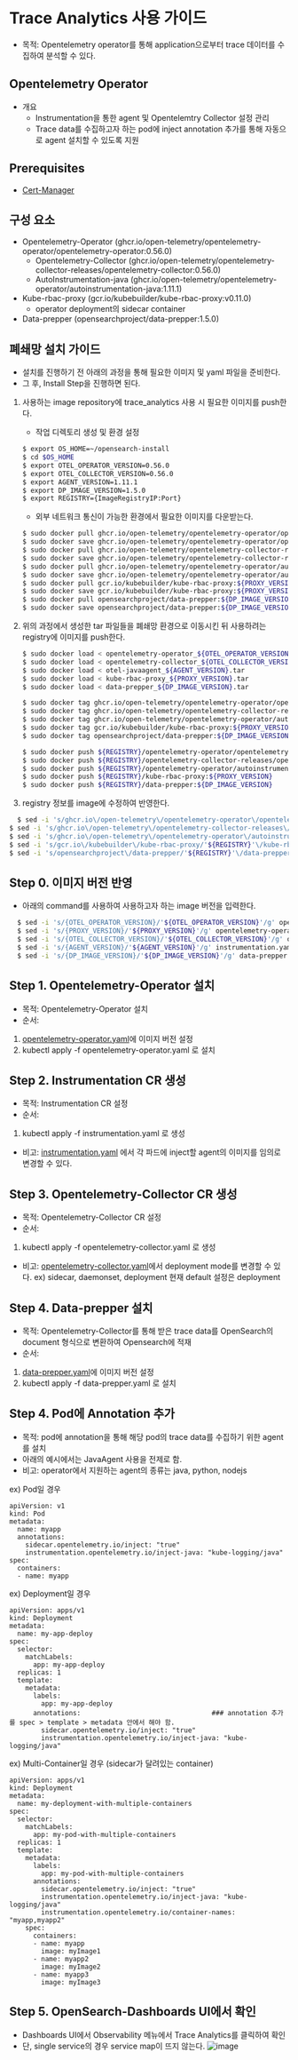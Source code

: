 # Trace Analytics 사용 가이드
* 목적: Opentelemetry operator를 통해 application으로부터 trace 데이터를 수집하여 분석할 수 있다.

## Opentelemetry Operator
* 개요
   * Instrumentation을 통한 agent 및 Opentelemtry Collector 설정 관리
   * Trace data를 수집하고자 하는 pod에 inject annotation 추가를 통해 자동으로 agent 설치할 수 있도록 지원

## Prerequisites
* [Cert-Manager](https://github.com/tmax-cloud/install-cert-manager)

## 구성 요소
* Opentelemetry-Operator (ghcr.io/open-telemetry/opentelemetry-operator/opentelemetry-operator:0.56.0)
    * Opentelemetry-Collector (ghcr.io/open-telemetry/opentelemetry-collector-releases/opentelemetry-collector:0.56.0)
    * AutoInstrumentation-java (ghcr.io/open-telemetry/opentelemetry-operator/autoinstrumentation-java:1.11.1)
* Kube-rbac-proxy (gcr.io/kubebuilder/kube-rbac-proxy:v0.11.0)
    * operator deployment의 sidecar container
* Data-prepper (opensearchproject/data-prepper:1.5.0)

## 폐쇄망 설치 가이드
* 설치를 진행하기 전 아래의 과정을 통해 필요한 이미지 및 yaml 파일을 준비한다.
* 그 후, Install Step을 진행하면 된다.
1. 사용하는 image repository에 trace_analytics 사용 시 필요한 이미지를 push한다. 

    * 작업 디렉토리 생성 및 환경 설정
    ```bash
    $ export OS_HOME=~/opensearch-install
    $ cd $OS_HOME
    $ export OTEL_OPERATOR_VERSION=0.56.0
    $ export OTEL_COLLECTOR_VERSION=0.56.0
    $ export AGENT_VERSION=1.11.1
    $ export DP_IMAGE_VERSION=1.5.0
    $ export REGISTRY={ImageRegistryIP:Port}
    ```
    * 외부 네트워크 통신이 가능한 환경에서 필요한 이미지를 다운받는다.
    ```bash
    $ sudo docker pull ghcr.io/open-telemetry/opentelemetry-operator/opentelemetry-operator:${OTEL_OPERATOR_VERSION}
    $ sudo docker save ghcr.io/open-telemetry/opentelemetry-operator/opentelemetry-operator:${OTEL_OPERATOR_VERSION} > opentelemetry-operator_${OTEL_OPERATOR_VERSION}.tar
    $ sudo docker pull ghcr.io/open-telemetry/opentelemetry-collector-releases/opentelemetry-collector:${OTEL_COLLECTOR_VERSION}
    $ sudo docker save ghcr.io/open-telemetry/opentelemetry-collector-releases/opentelemetry-collector:${OTEL_COLLECTOR_VERSION} > opentelemetry-collector_${OTEL_COLLECTOR_VERSION}.tar
    $ sudo docker pull ghcr.io/open-telemetry/opentelemetry-operator/autoinstrumentation-java:${AGENT_VERSION}
    $ sudo docker save ghcr.io/open-telemetry/opentelemetry-operator/autoinstrumentation-java:${AGENT_VERSION} > otel-javaagent_${AGENT_VERSION}.tar
    $ sudo docker pull gcr.io/kubebuilder/kube-rbac-proxy:${PROXY_VERSION}
    $ sudo docker save gcr.io/kubebuilder/kube-rbac-proxy:${PROXY_VERSION} > kube-rbac-proxy_${PROXY_VERSION}.tar
    $ sudo docker pull opensearchproject/data-prepper:${DP_IMAGE_VERSION}
    $ sudo docker save opensearchproject/data-prepper:${DP_IMAGE_VERSION} > data-prepper_${DP_IMAGE_VERSION}.tar
    ```
  
2. 위의 과정에서 생성한 tar 파일들을 폐쇄망 환경으로 이동시킨 뒤 사용하려는 registry에 이미지를 push한다.
    ```bash
    $ sudo docker load < opentelemetry-operator_${OTEL_OPERATOR_VERSION}.tar
    $ sudo docker load < opentelemetry-collector_${OTEL_COLLECTOR_VERSION}.tar
    $ sudo docker load < otel-javaagent_${AGENT_VERSION}.tar
    $ sudo docker load < kube-rbac-proxy_${PROXY_VERSION}.tar
    $ sudo docker load < data-prepper_${DP_IMAGE_VERSION}.tar
    
    $ sudo docker tag ghcr.io/open-telemetry/opentelemetry-operator/opentelemetry-operator:${OTEL_OPERATOR_VERSION} ${REGISTRY}/opentelemetry-operator/opentelemetry-operator:${OTEL_OPERATOR_VERSION}
    $ sudo docker tag ghcr.io/open-telemetry/opentelemetry-collector-releases/opentelemetry-collector:${OTEL_COLLECTOR_VERSION} ${REGISTRY}/opentelemetry-collector-releases/opentelemetry-collector:${OTEL_COLLECTOR_VERSION} 
    $ sudo docker tag ghcr.io/open-telemetry/opentelemetry-operator/autoinstrumentation-java:${AGENT_VERSION} ${REGISTRY}/opentelemetry-operator/autoinstrumentation-java:${AGENT_VERSION}
    $ sudo docker tag gcr.io/kubebuilder/kube-rbac-proxy:${PROXY_VERSION} ${REGISTRY}/kube-rbac-proxy:${PROXY_VERSION}
    $ sudo docker tag opensearchproject/data-prepper:${DP_IMAGE_VERSION} ${REGISTRY}/data-prepper:${DP_IMAGE_VERSION}
    
    $ sudo docker push ${REGISTRY}/opentelemetry-operator/opentelemetry-operator:${OTEL_OPERATOR_VERSION}
    $ sudo docker push ${REGISTRY}/opentelemetry-collector-releases/opentelemetry-collector:${OTEL_COLLECTOR_VERSION} 
    $ sudo docker push ${REGISTRY}/opentelemetry-operator/autoinstrumentation-java:${AGENT_VERSION}
    $ sudo docker push ${REGISTRY}/kube-rbac-proxy:${PROXY_VERSION}
    $ sudo docker push ${REGISTRY}/data-prepper:${DP_IMAGE_VERSION}
    ```

3. registry 정보를 image에 수정하여 반영한다.
  
  ```bash
	$ sed -i 's/ghcr.io\/open-telemetry\/opentelemetry-operator\/opentelemetry-operator/'${REGISTRY}'\/opentelemetry-operator\/opentelemetry-operator/g' opentelemetry-operator.yaml
  $ sed -i 's/ghcr.io\/open-telemetry\/opentelemetry-collector-releases\/opentelemetry-collector/'${REGISTRY}'\/opentelemetry-collector-releases\/opentelemetry-collector/g' opentelemetry-collector.yaml
  $ sed -i 's/ghcr.io\/open-telemetry\/opentelemetry-operator\/autoinstrumentation-java/'${REGISTRY}'\/opentelemetry-operator\/autoinstrumentation-java/g' instrumentation.yaml
  $ sed -i 's/gcr.io\/kubebuilder\/kube-rbac-proxy/'${REGISTRY}'\/kube-rbac-proxy/g' opentelemetry-operator.yaml
  $ sed -i 's/opensearchproject\/data-prepper/'${REGISTRY}'\/data-prepper/g' data-prepper.yaml
```   

## Step 0. 이미지 버전 반영
* 아래의 command를 사용하여 사용하고자 하는 image 버전을 입력한다.

```bash
  $ sed -i 's/{OTEL_OPERATOR_VERSION}/'${OTEL_OPERATOR_VERSION}'/g' opentelemetry-operator.yaml
  $ sed -i 's/{PROXY_VERSION}/'${PROXY_VERSION}'/g' opentelemetry-operator.yaml
  $ sed -i 's/{OTEL_COLLECTOR_VERSION}/'${OTEL_COLLECTOR_VERSION}'/g' opentelemetry-collector.yaml
  $ sed -i 's/{AGENT_VERSION}/'${AGENT_VERSION}'/g' instrumentation.yaml
  $ sed -i 's/{DP_IMAGE_VERSION}/'${DP_IMAGE_VERSION}'/g' data-prepper.yaml
```   

## Step 1. Opentelemetry-Operator 설치
* 목적: Opentelemetry-Operator 설치
* 순서:

1. [opentelemetry-operator.yaml](../trace_analytics/opentelemetry-operator.yaml)에 이미지 버전 설정
2. kubectl apply -f opentelemetry-operator.yaml 로 설치

## Step 2. Instrumentation CR 생성
* 목적: Instrumentation CR 설정
* 순서:

1. kubectl apply -f instrumentation.yaml 로 생성

* 비고: [instrumentation.yaml](../trace_analytics/instrumentation.yaml) 에서 각 파드에 inject할 agent의 이미지를 임의로 변경할 수 있다.

## Step 3. Opentelemetry-Collector CR 생성
* 목적: Opentelemetry-Collector CR 설정
* 순서: 

1. kubectl apply -f opentelemetry-collector.yaml 로 생성

* 비고: [opentelemetry-collector.yaml](../trace_analytics/opentelemetry-collector.yaml)에서 deployment mode를 변경할 수 있다. ex) sidecar, daemonset, deployment 현재 default 설정은 deployment

## Step 4. Data-prepper 설치
* 목적: Opentelemetry-Collector를 통해 받은 trace data를 OpenSearch의 document 형식으로 변환하여 Opensearch에 적재
* 순서: 

1. [data-prepper.yaml](../trace_analytics/data-prepper.yaml)에 이미지 버전 설정
2. kubectl apply -f data-prepper.yaml 로 설치

## Step 4. Pod에 Annotation 추가
* 목적: pod에 annotation을 통해 해당 pod의 trace data를 수집하기 위한 agent를 설치
* 아래의 예시에서는 JavaAgent 사용을 전제로 함.
* 비고: operator에서 지원하는 agent의 종류는 java, python, nodejs 

ex) Pod일 경우

```
apiVersion: v1
kind: Pod
metadata:
  name: myapp
  annotations:
    sidecar.opentelemetry.io/inject: "true"
    instrumentation.opentelemetry.io/inject-java: "kube-logging/java"
spec:
  containers:
  - name: myapp
```

ex) Deployment일 경우

```
apiVersion: apps/v1
kind: Deployment
metadata:
  name: my-app-deploy
spec:
  selector:
    matchLabels:
      app: my-app-deploy
  replicas: 1
  template:
    metadata:
      labels:
        app: my-app-deploy
      annotations:                                 ### annotation 추가를 spec > template > metadata 안에서 해야 함.
        sidecar.opentelemetry.io/inject: "true"
        instrumentation.opentelemetry.io/inject-java: "kube-logging/java"
```

ex) Multi-Container일 경우 (sidecar가 달려있는 container)

```
apiVersion: apps/v1
kind: Deployment
metadata:
  name: my-deployment-with-multiple-containers
spec:
  selector:
    matchLabels:
      app: my-pod-with-multiple-containers
  replicas: 1
  template:
    metadata:
      labels:
        app: my-pod-with-multiple-containers
      annotations:
        sidecar.opentelemetry.io/inject: "true"
        instrumentation.opentelemetry.io/inject-java: "kube-logging/java"
        instrumentation.opentelemetry.io/container-names: "myapp,myapp2"
    spec:
      containers:
      - name: myapp
        image: myImage1
      - name: myapp2
        image: myImage2
      - name: myapp3
        image: myImage3
```

## Step 5. OpenSearch-Dashboards UI에서 확인
* Dashboards UI에서 Observability 메뉴에서 Trace Analytics를 클릭하여 확인
* 단, single service의 경우 service map이 뜨지 않는다.
![image](../figure/trace1.png)
